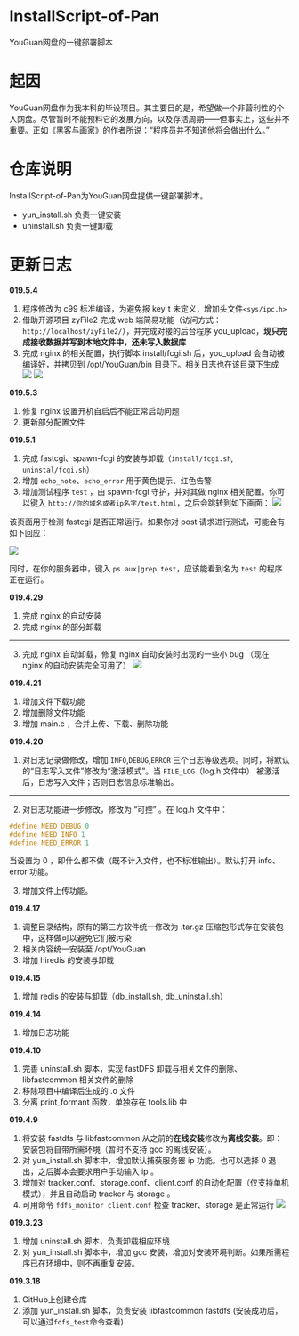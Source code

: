 # InstallScript-of-Pan
YouGuan网盘的一键部署脚本

# 起因
YouGuan网盘作为我本科的毕设项目。其主要目的是，希望做一个非营利性的个人网盘。尽管暂时不能预料它的发展方向，以及存活周期——但事实上，这些并不重要。正如《黑客与画家》的作者所说：“程序员并不知道他将会做出什么。”

# 仓库说明
InstallScript-of-Pan为YouGuan网盘提供一键部署脚本。

- yun_install.sh 负责一键安装
- uninstall.sh 负责一键卸载

# 更新日志

**019.5.4**
1. 程序修改为 c99 标准编译，为避免报 key_t 未定义，增加头文件`<sys/ipc.h>`
2. 借助开源项目 zyFile2 完成 web 端简易功能（访问方式：`http://localhost/zyFile2/`），并完成对接的后台程序 you_upload，**现只完成接收数据并写到本地文件中，还未写入数据库**
3. 完成 nginx 的相关配置，执行脚本 install/fcgi.sh 后，you_upload 会自动被编译好，并拷贝到 /opt/YouGuan/bin 目录下。相关日志也在该目录下生成
![](./img/Snipaste_2019-05-04_13-58-45.png)
![](./img/Snipaste_2019-05-04_13-58-00.png)

**019.5.3**
1. 修复 nginx 设置开机自启后不能正常启动问题
2. 更新部分配置文件

**019.5.1**
1. 完成 fastcgi、spawn-fcgi 的安装与卸载（`install/fcgi.sh`, `uninstal/fcgi.sh`）
2. 增加 `echo_note`、`echo_error` 用于黄色提示、红色告警
3. 增加测试程序 `test` ，由 spawn-fcgi 守护，并对其做 nginx 相关配置。你可以键入 `http://你的域名或者ip名字/test.html`，之后会跳转到如下画面：
![](./img/Snipaste_2019-05-01_21-25-47.png)

该页面用于检测 fastcgi 是否正常运行。如果你对 post 请求进行测试，可能会有如下回应：

![](./img/Snipaste_2019-05-01_21-26-15.png)

同时，在你的服务器中，键入 `ps aux|grep test`，应该能看到名为 `test` 的程序正在运行。

**019.4.29**
1. 完成 nginx 的自动安装
2. 完成 nginx 的部分卸载

---

3. 完成 nginx 自动卸载，修复 nginx 自动安装时出现的一些小 bug （现在 nginx 的自动安装完全可用了）
![](./img/Snipaste_2019-04-29_09-39-50.png)

**019.4.21**
1. 增加文件下载功能
2. 增加删除文件功能
3. 增加 main.c ，合并上传、下载、删除功能

**019.4.20**
1. 对日志记录做修改，增加 `INFO`,`DEBUG`,`ERROR` 三个日志等级选项。同时，将默认的“日志写入文件”修改为“激活模式”。当 `FILE_LOG`（log.h 文件中） 被激活后，日志写入文件；否则日志信息标准输出。

---

2. 对日志功能进一步修改，修改为 “可控” 。在 log.h 文件中：
```c
#define NEED_DEBUG 0
#define NEED_INFO 1
#define NEED_ERROR 1
```
当设置为 0 ，即什么都不做（既不计入文件，也不标准输出）。默认打开 info、error 功能。

3. 增加文件上传功能。

**019.4.17**
1. 调整目录结构，原有的第三方软件统一修改为 .tar.gz 压缩包形式存在安装包中，这样做可以避免它们被污染
2. 相关内容统一安装至 /opt/YouGuan 
3. 增加 hiredis 的安装与卸载

**019.4.15**
1. 增加 redis 的安装与卸载（db_install.sh, db_uninstall.sh）

**019.4.14**
1. 增加日志功能

**019.4.10**
1. 完善 uninstall.sh 脚本，实现 fastDFS 卸载与相关文件的删除、libfastcommon 相关文件的删除
2. 移除项目中编译后生成的 .o 文件
3. 分离 print_formant 函数，单独存在 tools.lib 中

**019.4.9**
1. 将安装 fastdfs 与 libfastcommon 从之前的**在线安装**修改为**离线安装**。即：安装包将自带所需环境（暂时不支持 gcc 的离线安装）。
2. 对 yun_install.sh 脚本中，增加默认捕获服务器 ip 功能。也可以选择 0 退出，之后脚本会要求用户手动输入 ip 。
3. 增加对 tracker.conf、storage.conf、client.conf 的自动化配置（仅支持单机模式），并且自动启动 tracker 与 storage 。
4. 可用命令 `fdfs_monitor client.conf` 检查 tracker、storage 是正常运行
![](./img/Snipaste_2019-04-09_11-35-05.png)

**019.3.23**
1. 增加 uninstall.sh 脚本，负责卸载相应环境
2. 对 yun_install.sh 脚本中，增加 gcc 安装，增加对安装环境判断。如果所需程序已在环境中，则不再重复安装。

**019.3.18**
1. GitHub上创建仓库
2. 添加 yun_install.sh 脚本，负责安装 libfastcommon fastdfs (安装成功后，可以通过`fdfs_test`命令查看)
